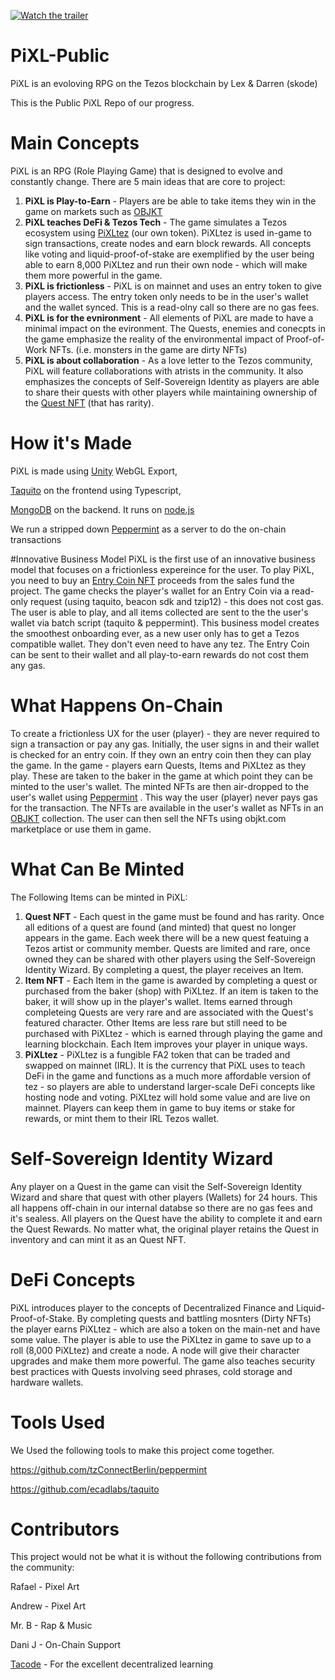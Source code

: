 [![Watch the trailer](https://img.youtube.com/vi/QVPEZzORz4w/maxresdefault.jpg)](https://youtu.be/QVPEZzORz4w)

# PiXL-Public
PiXL is an evoloving RPG on the Tezos blockchain by Lex & Darren (skode)

This is the Public PiXL Repo of our progress. 

# Main Concepts
PiXL is an RPG (Role Playing Game) that is designed to evolve and constantly change. There are 5 main ideas that are core to project:
1. **PiXL is Play-to-Earn** - Players are be able to take items they win in the game on markets such as [OBJKT](https://objkt.com)
2. **PiXL teaches DeFi & Tezos Tech** - The game simulates a Tezos ecosystem using [PiXLtez](#what-can-be-minted) (our own token). PiXLtez is used in-game to sign transactions, create nodes and earn block rewards. All concepts like voting and liquid-proof-of-stake are exemplified by the user being able to earn 8,000 PiXLtez and run their own node - which will make them more powerful in the game. 
3. **PiXL is frictionless** - PiXL is on mainnet and uses an entry token to give players access. The entry token only needs to be in the user's wallet and the wallet synced. This is a read-olny call so there are no gas fees.
4. **PiXL is for the evnironment** - All elements of PiXL are made to have a minimal impact on the evironment. The Quests, enemies and conecpts in the game emphasize the reality of the environmental impact of Proof-of-Work NFTs. (i.e. monsters in the game are dirty NFTs)
5. **PiXL is about collaboration** - As a love letter to the Tezos community, PiXL will feature collaborations with atrists in the community. It also emphasizes the concepts of Self-Sovereign Identity as players are able to share their quests with other players while maintaining ownership of the [Quest NFT](#what-can-be-minted) (that has rarity).

# How it's Made
PiXL is made using [Unity](https://unity.com/) WebGL Export, 

[Taquito](https://github.com/ecadlabs/taquito) on the frontend using Typescript, 

[MongoDB](https://www.mongodb.com/) on the backend. It runs on [node.js](https://nodejs.org/en/)

We run a stripped down [Peppermint](https://github.com/tzConnectBerlin/peppermint) as a server to do the on-chain transactions 

#Innovative Business Model
PiXL is the first use of an innovative business model that focuses on a frictionless expereince for the user. To play PiXL, you need to buy an [Entry Coin NFT](https://objkt.com/asset/KT1SGdop74rGobKAETcBPnz9yQkH38hZnpBh/1) proceeds from the sales fund the project. The game checks the player's wallet for an Entry Coin via a read-only request (using taquito, beacon sdk and tzip12) - this does not cost gas. The user is able to play, and all items collected are sent to the the user's wallet via batch script (taquito & peppermint). This business model creates the smoothest onboarding ever, as a new user only has to get a Tezos compatible wallet. They don't even need to have any tez. The Entry Coin can be sent to their wallet and all play-to-earn rewards do not cost them any gas.  

# What Happens On-Chain
To create a frictionless UX for the user (player) - they are never required to sign a transaction or pay any gas. Initially, the user signs in and their wallet is checked for an entry coin. If they own an entry coin then they can play the game. In the game - players earn Quests, Items and PiXLtez as they play. These are taken to the baker in the game at which point they can be minted to the user's wallet. The minted NFTs are then air-dropped to the user's wallet using [Peppermint](https://github.com/tzConnectBerlin/peppermint) . This way the user (player) never pays gas for the transaction. The NFTs are available in the user's wallet as NFTs in an [OBJKT](https://objkt.com) collection. The user can then sell the NFTs using objkt.com marketplace or use them in game.

# What Can Be Minted
The Following Items can be minted in PiXL:
1. **Quest NFT** - Each quest in the game must be found and has rarity. Once all editions of a quest are found (and minted) that quest no longer appears in the game. Each week there will be a new quest featuing a Tezos artist or community member. Quests are limited and rare, once owned they can be shared with other players using the Self-Sovereign Identity Wizard. By completing a quest, the player receives an Item. 
2. **Item NFT** - Each Item in the game is awarded by completing a quest or purchased from the baker (shop) with PiXLtez. If an item is taken to the baker, it will show up in the player's wallet. Items earned through completeing Quests are very rare and are associated with the Quest's featured character. Other Items are less rare but still need to be purchased with PiXLtez - which is earned through playing the game and learning blockchain. Each Item improves your player in unique ways.
3. **PiXLtez** - PiXLtez is a fungible FA2 token that can be traded and swapped on mainnet (IRL). It is the currency that PiXL uses to teach DeFi in the game and functions as a much more affordable version of tez - so players are able to understand larger-scale DeFi concepts like hosting node and voting. PiXLtez will hold some value and are live on mainnet. Players can keep them in game to buy items or stake for rewards, or mint them to their IRL Tezos wallet.

# Self-Sovereign Identity Wizard
Any player on a Quest in the game can visit the Self-Sovereign Identity Wizard and share that quest with other players (Wallets) for 24 hours. This all happens off-chain in our internal databse so there are no gas fees and it's sealess. All players on the Quest have the ability to complete it and earn the Quest Rewards. No matter what, the original player retains the Quest in inventory and can mint it as an Quest NFT. 

# DeFi Concepts
PiXL introduces player to the concepts of Decentralized Finance and Liquid-Proof-of-Stake. By completing quests and battling mosnters (Dirty NFTs) the player earns PiXLtez - which are also a token on the main-net and have some value. The player is able to use the PiXLtez in game to save up to a roll (8,000 PiXLtez) and create a node. A node will give their character upgrades and make them more powerful. The game also teaches security best practices with Quests involving seed phrases, cold storage and hardware wallets. 

# Tools Used
We Used the following tools to make this project come together.

https://github.com/tzConnectBerlin/peppermint

https://github.com/ecadlabs/taquito

# Contributors
This project would not be what it is without the following contributions from the community:

Rafael - Pixel Art

Andrew - Pixel Art

Mr. B - Rap & Music

Dani J - On-Chain Support

[Tacode](https://tacode.dev/courses/dev-starter/) - For the excellent decentralized learning






